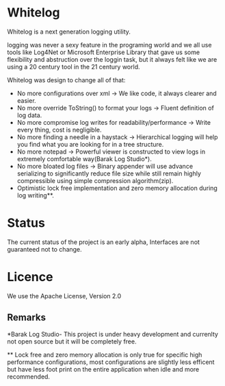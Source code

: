 Whitelog
========

Whitelog is a next generation logging utility.

logging was never a sexy feature in the programing world and we all use tools like Log4Net or Microsoft Enterprise Library that gave us some flexibility and abstruction over the loggin task, but it always felt like we are using a 20 century tool in the 21 century world.


Whitelog was design to change all of that:
* No more configurations over xml -> We like code, it always clearer and easier.
* No more override ToString() to format your logs -> Fluent definition of log data.
* No more compromise log writes for readability/performance -> Write every thing, cost is negligible.
* No more finding a needle in a haystack -> Hierarchical logging will help you find what you are looking for in a tree structure.
* No more notepad -> Powerful viewer is constructed to view logs in extremely comfortable way(Barak Log Studio*).
* No more bloated log files -> Binary appender will use advance serializing to significantly reduce file size while still remain highly compressible using simple compression algorithm(zip).
* Optimistic lock free implementation and zero memory allocation during log writing**.
 

Status
======
The current status of the project is an early alpha, Interfaces are not guaranteed not to change.

Licence
=======
We use the Apache License, Version 2.0


Remarks
-------
*Barak Log Studio- This project is under heavy development and currenlty not open source but it will be completely free.

** Lock free and zero memory allocation is only true for specific high performance configurations, most configurations are slightly less efficent but have less foot print on the entire application when idle and more recommended.

